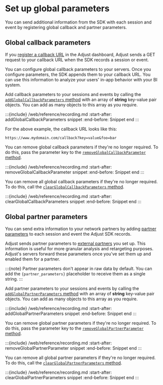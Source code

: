 # Set up global parameters

You can send additional information from the SDK with each session and event by registering global callback and partner parameters.

## Global callback parameters

If you [register a callback URL](https://help.adjust.com/en/article/set-up-callbacks
) in the Adjust dashboard, Adjust sends a GET request to your callback URL when the SDK records a session or event.

You can configure global callback parameters to your servers. Once you configure parameters, the SDK appends them to your callback URL. You can use this information to analyze your users' in-app behavior with your BI system.

Add callback parameters to your sessions and events by calling the [`addGlobalCallbackParameters` method](#web-addglobalcallbackparameters-invocation) with an array of **string** key-value pair objects. You can add as many objects to this array as you require.

:::{include} /web/reference/recording.md
:start-after: addGlobalCallbackParameters snippet
:end-before: Snippet end
:::

For the above example, the callback URL looks like this:

```
https://www.mydomain.com/callback?key=value&foo=bar
```

You can remove global callback parameters if they're no longer required. To do this, pass the parameter key to the [`removeGlobalCallbackParameter` method](#web-removeglobalcallbackparameter-invocation).

:::{include} /web/reference/recording.md
:start-after: removeGlobalCallbackParameter snippet
:end-before: Snippet end
:::

You can remove all global callback parameters if they're no longer required. To do this, call the [`clearGlobalCallbackParameters` method](#web-clearglobalcallbackparameters-invocation).

:::{include} /web/reference/recording.md
:start-after: clearGlobalCallbackParameters snippet
:end-before: Snippet end
:::

## Global partner parameters

You can send extra information to your network partners by adding [partner parameters](https://help.adjust.com/en/article/advanced-event-setup#receive-custom-data-with-partner-parameters) to each session and event the Adjust SDK records.

Adjust sends partner parameters to [external partners](https://help.adjust.com/en/article/integrated-partners) you set up. This information is useful for more granular analysis and retargeting purposes. Adjust's servers forward these parameters once you've set them up and enabled them for a partner.

:::{note}
Partner parameters don't appear in raw data by default. You can add the `{partner_parameters}` placeholder to receive them as a single string.
:::

Add partner parameters to your sessions and events by calling the [`addGlobalPartnerParameters` method](#web-addglobalpartnerparameters-invocation) with an array of **string** key-value pair objects. You can add as many objects to this array as you require.

:::{include} /web/reference/recording.md
:start-after: addGlobalPartnerParameters snippet
:end-before: Snippet end
:::

You can remove global partner parameters if they're no longer required. To do this, pass the parameter key to the [`removeGlobalPartnerParameter` method](#web-removeglobalpartnerparameter-invocation).

:::{include} /web/reference/recording.md
:start-after: removeGlobalPartnerParameter snippet
:end-before: Snippet end
:::

You can remove all global partner parameters if they're no longer required. To do this, call the [`clearGlobalPartnerParameters` method](#web-clearglobalpartnerparameters-invocation).

:::{include} /web/reference/recording.md
:start-after: clearGlobalPartnerParameters snippet
:end-before: Snippet end
:::
